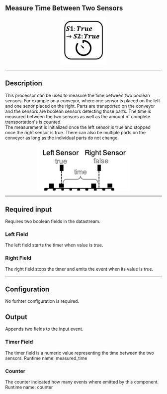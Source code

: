 <!--

  Copyright 2018 FZI Forschungszentrum Informatik

  Licensed under the Apache License, Version 2.0 (the "License");
  you may not use this file except in compliance with the License.
  You may obtain a copy of the License at

      http://www.apache.org/licenses/LICENSE-2.0

  Unless required by applicable law or agreed to in writing, software
  distributed under the License is distributed on an "AS IS" BASIS,
  WITHOUT WARRANTIES OR CONDITIONS OF ANY KIND, either express or implied.
  See the License for the specific language governing permissions and
  limitations under the License.

-->

## Measure Time Between Two Sensors

<p align="center"> 
    <img src="icon.png" width="150px;" class="pe-image-documentation"/>
</p>

***

## Description

This processor can be used to measure the time between two boolean sensors.
For example on a conveyor, where one sensor is placed on the left and one senor placed on the right.
Parts are transported on the conveyor and the sensors are boolean sensors detecting those parts. 
The time is measured between the two sensors as well as the amount of complete transportation's is counted.  
The measurement is initialized once the left sensor is true and stopped once the right sensor is true.
There can also be multiple parts on the conveyor as long as the individual parts do not change.


<p align="center"> 
    <img src="time_measure_example.png" width="300px;" class="pe-image-documentation"/>
</p>

***

## Required input
Requires two boolean fields in the datastream.

### Left Field
The left field starts the timer when value is true.

### Right Field
The right field stops the timer and emits the event when its value is true.

***

## Configuration
No furhter configuration is required.

## Output
Appends two fields to the input event.

### Timer Field
The timer field is a numeric value representing the time between the two sensors. Runtime name: measured_time

### Counter
The counter indicated how many events where emitted by this component. Runtime name: counter